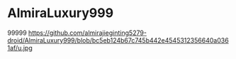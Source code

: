 # AlmiraLuxury999
99999
https://github.com/almirajieginting5279-droid/AlmiraLuxury999/blob/bc5eb124b67c745b442e4545312356640a0361af/u.jpg
